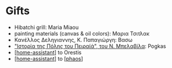# Gifts

- Hibatchi grill: Maria Miaou
- painting materials (canvas & oil colors): Μαρια Τσιτλακ
- Κανέλλος Δεληγιαννης, Κ. Παπαγιώργη: Βασω
- ["Ιστορία της Πόλης του Πειραίά", του Ν. Μπελαβίλα](https://www.efsyn.gr/ellada/koinonia/290607_diadiktyaki-ekdilosi-me-aformi-biblio-toy-nikoy-mpelabila): Pogkas
- [[home-assistant]] to Orestis
- [[home-assistant]] to [[phaos]]

[//begin]: # "Autogenerated link references for markdown compatibility"
[home-assistant]: home-assistant.md "Home Assistant"
[phaos]: phaos.md "PHAOS"
[//end]: # "Autogenerated link references"